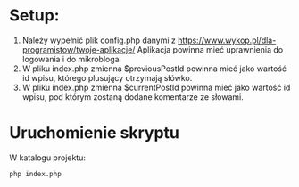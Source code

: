 # Setup:
1. Należy wypełnić plik config.php danymi z https://www.wykop.pl/dla-programistow/twoje-aplikacje/ Aplikacja powinna mieć uprawnienia do logowania i do mikrobloga
2. W pliku index.php zmienna $previousPostId powinna mieć jako wartość id wpisu, którego plusujący otrzymają słówko. 
3. W pliku index.php zmienna $currentPostId powinna mieć jako wartość id wpisu, pod którym zostaną dodane komentarze ze słowami. 

# Uruchomienie skryptu
W katalogu projektu:
```sh
php index.php
```

